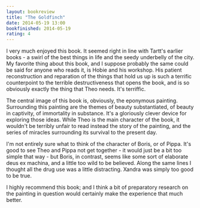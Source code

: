 ```yaml
---
layout: bookreview
title: "The Goldfinch"
date: 2014-05-19 13:00
bookfinished: 2014-05-19
rating: 4
---
```


I very much enjoyed this book.  It seemed right in line with Tartt's earlier books - a swirl of the best things in life and the seedy underbelly of the city.  My favorite thing about this book, and I suppose probably the same could be said for anyone who reads it, is Hobie and his workshop.  His patient reconstruction and reparation of the things that hold us up is such a terrific counterpoint to the terrible destructiveness that opens the book, and is so obviously exactly the thing that Theo needs.  It's terriffic.



The central image of this book is, obviously, the eponymous painting.  Surrounding this painting are the themes of beauty substantiated, of beauty in captivity, of immortality in substance.  It's a gloriously clever device for exploring those ideas.  While Theo is the main character of the book, it wouldn't be terribly unfair to read instead the story of the painting, and the series of miracles surrounding its survival to the present day.



I'm not entirely sure what to think of the character of Boris, or of Pippa.  It's good to see Theo and Pippa not get together - it would just be a bit too simple that way - but Boris, in contrast, seems like some sort of elaborate deus ex machina, and a little too wild to be believed.  Along the same lines I thought all the drug use was a little distracting.  Xandra was simply too good to be true.



I highly recommend this book; and I think a bit of preparatory research on the painting in question would certainly make the experience that much better.
